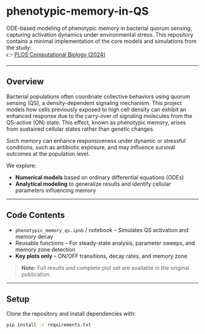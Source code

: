 # phenotypic-memory-in-QS
ODE-based modeling of phenotypic memory in bacterial quorum sensing, capturing activation dynamics under environmental stress.
This repository contains a minimal implementation of the core models and simulations from the study:  
👉 [PLOS Computational Biology (2024)](https://journals.plos.org/ploscompbiol/article?id=10.1371/journal.pcbi.1011696)

---

## Overview

Bacterial populations often coordinate collective behaviors using quorum sensing (QS), a density-dependent signaling mechanism. This project models how cells previously exposed to high cell density can exhibit an enhanced response due to the carry-over of signaling molecules from the QS-active (ON) state. This effect, known as phenotypic memory, arises from sustained cellular states rather than genetic changes.

Such memory can enhance responsiveness under dynamic or stressful conditions, such as antibiotic exposure, and may influence survival outcomes at the population level.


We explore:
- **Numerical models** based on ordinary differential equations (ODEs)
- **Analytical modeling** to generalize results and identify cellular parameters influencing memory

---

## Code Contents

- `phenotypic_memory_qs.ipnb` / notebook – Simulates QS activation and memory decay
- Reusable functions – For steady-state analysis, parameter sweeps, and memory zone detection
- **Key plots only** – ON/OFF transitions, decay rates, and memory zone

> **Note:** Full results and complete plot set are available in the original publication.

---

## Setup

Clone the repository and install dependencies with:

```bash
pip install -r requirements.txt

